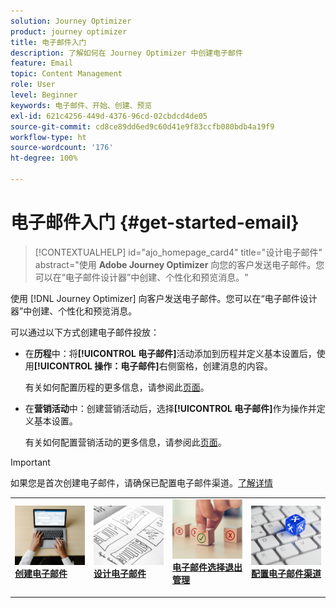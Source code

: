```yaml
---
solution: Journey Optimizer
product: journey optimizer
title: 电子邮件入门
description: 了解如何在 Journey Optimizer 中创建电子邮件
feature: Email
topic: Content Management
role: User
level: Beginner
keywords: 电子邮件、开始、创建、预览
exl-id: 621c4256-449d-4376-96cd-02cbdcd4de05
source-git-commit: cd8ce89dd6ed9c60d41e9f83ccfb080bdb4a19f9
workflow-type: ht
source-wordcount: '176'
ht-degree: 100%

---
```


# 电子邮件入门 {#get-started-email}

>[!CONTEXTUALHELP]
>id="ajo_homepage_card4"
>title="设计电子邮件"
>abstract="使用 **Adobe Journey Optimizer** 向您的客户发送电子邮件。您可以在“电子邮件设计器”中创建、个性化和预览消息。"

使用 [!DNL Journey Optimizer] 向客户发送电子邮件。您可以在“电子邮件设计器”中创建、个性化和预览消息。

可以通过以下方式创建电子邮件投放：

* 在&#x200B;**历程**&#x200B;中：将&#x200B;**[!UICONTROL 电子邮件]**&#x200B;活动添加到历程并定义基本设置后，使用&#x200B;**[!UICONTROL 操作：电子邮件]**&#x200B;右侧窗格，创建消息的内容。

  有关如何配置历程的更多信息，请参阅此[页面](../building-journeys/journey-gs.md)。

* 在&#x200B;**营销活动**&#x200B;中：创建营销活动后，选择&#x200B;**[!UICONTROL 电子邮件]**&#x200B;作为操作并定义基本设置。

  有关如何配置营销活动的更多信息，请参阅此[页面](../campaigns/create-campaign.md#configure)。


>[!IMPORTANT]
>
>如果您是首次创建电子邮件，请确保已配置电子邮件渠道。[了解详情](email-settings.md)


<table style="table-layout:fixed"><tr style="border: 0;">
<td>
<a href="create-email.md">
<img alt="创建" src="../assets/do-not-localize/email-create.jpeg">
</a>
<div><a href="create-email.md"><strong>创建电子邮件</strong>
</div>
<p>
</td>
<td>
<a href="get-started-email-design.md">
<img alt="设计" src="../assets/do-not-localize/email-design.jpg">
</a>
<div>
<a href="get-started-email-design.md"><strong>设计电子邮件</strong></a>
</div>
<p></td>
<td>
<a href="email-opt-out.md">
<img alt="选择退出" src="../assets/do-not-localize/email-opt-out.jpg">
</a>
<div>
<a href="email-opt-out.md"><strong>电子邮件选择退出管理</strong></a>
</div>
<p>
</td>
<td>
<a href="email-settings.md">
<img alt="配置" src="../assets/do-not-localize/email-config.jpg">
</a>
<div>
<a href="email-settings.md"><strong>配置电子邮件渠道</strong></a>
</div>
<p>
</td>
</tr></table>
